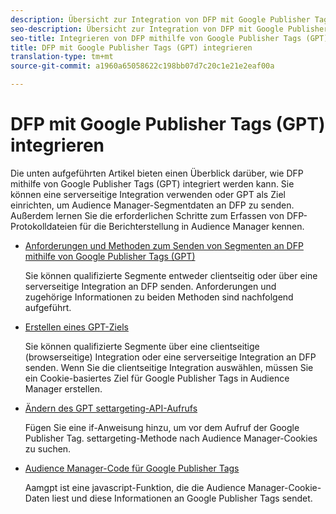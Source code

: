 ```yaml
---
description: Übersicht zur Integration von DFP mit Google Publisher Tags (GPT).
seo-description: Übersicht zur Integration von DFP mit Google Publisher Tags (GPT) in Adobe Audience Manager (AAM).
seo-title: Integrieren von DFP mithilfe von Google Publisher Tags (GPT) in Adobe Audience Manager (AAM)
title: DFP mit Google Publisher Tags (GPT) integrieren
translation-type: tm+mt
source-git-commit: a1960a65058622c198bb07d7c20c1e21e2eaf00a

---
```



# DFP mit Google Publisher Tags (GPT) integrieren

Die unten aufgeführten Artikel bieten einen Überblick darüber, wie DFP mithilfe von Google Publisher Tags (GPT) integriert werden kann. Sie können eine serverseitige Integration verwenden oder GPT als Ziel einrichten, um Audience Manager-Segmentdaten an DFP zu senden. Außerdem lernen Sie die erforderlichen Schritte zum Erfassen von DFP-Protokolldateien für die Berichterstellung in Audience Manager kennen.

* [Anforderungen und Methoden zum Senden von Segmenten an DFP mithilfe von Google Publisher Tags (GPT)](/help/using/integration/gpt-aam-destination/gpt-aam-requirements.md)

   Sie können qualifizierte Segmente entweder clientseitig oder über eine serverseitige Integration an DFP senden. Anforderungen und zugehörige Informationen zu beiden Methoden sind nachfolgend aufgeführt.

* [Erstellen eines GPT-Ziels](/help/using/integration/gpt-aam-destination/gpt-aam-create-destination.md)

   Sie können qualifizierte Segmente über eine clientseitige (browserseitige) Integration oder eine serverseitige Integration an DFP senden. Wenn Sie die clientseitige Integration auswählen, müssen Sie ein Cookie-basiertes Ziel für Google Publisher Tags in Audience Manager erstellen.

* [Ändern des GPT settargeting-API-Aufrufs](/help/using/integration/gpt-aam-destination/gpt-aam-modify-api.md)

   Fügen Sie eine if-Anweisung hinzu, um vor dem Aufruf der Google Publisher Tag. settargeting-Methode nach Audience Manager-Cookies zu suchen.

* [Audience Manager-Code für Google Publisher Tags](/help/using/integration/gpt-aam-destination/gpt-aam-aamgpt-code.md)

   Aamgpt ist eine javascript-Funktion, die die Audience Manager-Cookie-Daten liest und diese Informationen an Google Publisher Tags sendet.
